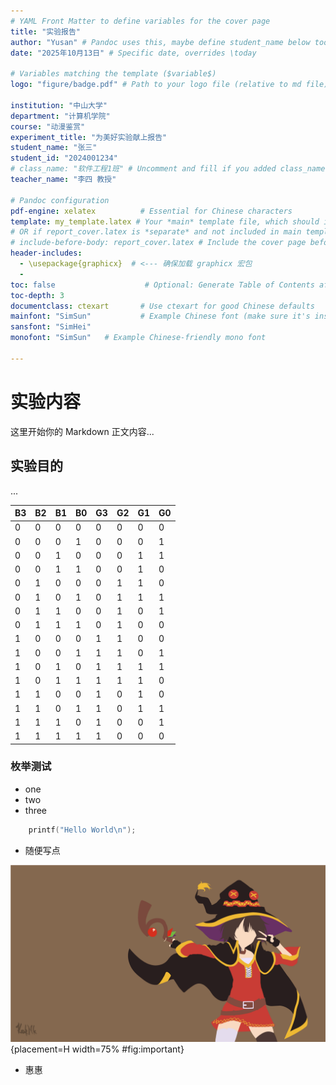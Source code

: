```yaml
---
# YAML Front Matter to define variables for the cover page
title: "实验报告"
author: "Yusan" # Pandoc uses this, maybe define student_name below too for clarity
date: "2025年10月13日" # Specific date, overrides \today

# Variables matching the template ($variable$)
logo: "figure/badge.pdf" # Path to your logo file (relative to md file)

institution: "中山大学"
department: "计算机学院"
course: "动漫鉴赏"
experiment_title: "为美好实验献上报告"
student_name: "张三"
student_id: "2024001234"
# class_name: "软件工程1班" # Uncomment and fill if you added class_name to template
teacher_name: "李四 教授"

# Pandoc configuration
pdf-engine: xelatex          # Essential for Chinese characters
template: my_template.latex # Your *main* template file, which should include the cover page logic
# OR if report_cover.latex is *separate* and not included in main template:
# include-before-body: report_cover.latex # Include the cover page before the main content
header-includes:
  - \usepackage{graphicx}  # <--- 确保加载 graphicx 宏包
  - 
toc: false                    # Optional: Generate Table of Contents after cover
toc-depth: 3
documentclass: ctexart       # Use ctexart for good Chinese defaults
mainfont: "SimSun"           # Example Chinese font (make sure it's installed)
sansfont: "SimHei"
monofont: "SimSun"   # Example Chinese-friendly mono font

---
```


# 实验内容

这里开始你的 Markdown 正文内容...

## 实验目的

...


| B3  | B2  | B1  | B0  | G3  | G2  | G1  | G0  |
| --- | --- | --- | --- | --- | --- | --- | --- |
| 0   | 0   | 0   | 0   | 0   | 0   | 0   | 0   |
| 0   | 0   | 0   | 1   | 0   | 0   | 0   | 1   |
| 0   | 0   | 1   | 0   | 0   | 0   | 1   | 1   |
| 0   | 0   | 1   | 1   | 0   | 0   | 1   | 0   |
| 0   | 1   | 0   | 0   | 0   | 1   | 1   | 0   |
| 0   | 1   | 0   | 1   | 0   | 1   | 1   | 1   |
| 0   | 1   | 1   | 0   | 0   | 1   | 0   | 1   |
| 0   | 1   | 1   | 1   | 0   | 1   | 0   | 0   |
| 1   | 0   | 0   | 0   | 1   | 1   | 0   | 0   |
| 1   | 0   | 0   | 1   | 1   | 1   | 0   | 1   |
| 1   | 0   | 1   | 0   | 1   | 1   | 1   | 1   |
| 1   | 0   | 1   | 1   | 1   | 1   | 1   | 0   |
| 1   | 1   | 0   | 0   | 1   | 0   | 1   | 0   |
| 1   | 1   | 0   | 1   | 1   | 0   | 1   | 1   |
| 1   | 1   | 1   | 0   | 1   | 0   | 0   | 1   |
| 1   | 1   | 1   | 1   | 1   | 0   | 0   | 0   |

### 枚举测试
- one
- two
- three

```c
    printf("Hello World\n");
```

- 随便写点

![这是一张需要精确放置的图片说明](images/1.png){placement=H width=75% #fig:important}

- 惠惠